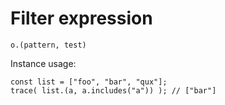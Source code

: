 # Filter expression

```
o.(pattern, test)
```

Instance usage:

```
const list = ["foo", "bar", "qux"];
trace( list.(a, a.includes("a")) ); // ["bar"]
```
